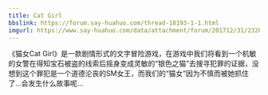 ```yaml
---
title: Cat Girl
bbslink: https://forum.say-huahuo.com/thread-18193-1-1.html
imgurl: https://www.say-huahuo.com/data/attachment/forum/201712/31/232048rmi9jfvvr99fypz6.jpg
---
```


《猫女Cat Girl》是一款剧情形式的文字冒险游戏，在游戏中我们将看到一个机敏的女警在得知宝石被盗的线索后摇身变成灵敏的“银色之猫”去搜寻犯罪的证据，没想到这个罪犯是一个道德沦丧的SM女王，而我们的“猫女”因为不慎而被她抓住了...会发生什么故事呢...<!--more-->
